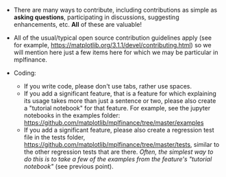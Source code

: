 - There are many ways to contribute, including contributions as simple as **asking questions**, participating in discussions, suggesting enhancements, etc.  **All** of these are valuable!

- All of the usual/typical open source contribution guidelines apply (see for example, https://matplotlib.org/3.1.1/devel/contributing.html) 
so we will mention here just a few items here for which we may be particular in mplfinance.

- Coding:
  - If you write code, please don't use tabs, rather use spaces.
  - If you add a significant feature, that is a feature for which explaining its usage takes more than just a sentence or two, please also create a "tutorial notebook" for that feature.  For example, see the jupyter notebooks in the examples folder: https://github.com/matplotlib/mplfinance/tree/master/examples
  - If you add a significant feature, please also create a regression test file in the tests folder, https://github.com/matplotlib/mplfinance/tree/master/tests, similar to the other regression tests that are there.  *Often, the simplest way to do this is to take a few of the examples from the feature's "tutorial notebook"* (see previous point).
